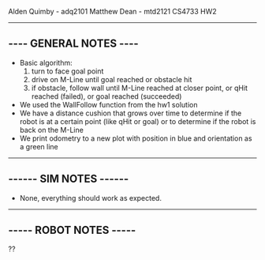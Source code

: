 Alden Quimby - adq2101
Matthew Dean - mtd2121
CS4733 HW2

-----------------------
---- GENERAL NOTES ----
-----------------------

- Basic algorithm: 
    1. turn to face goal point
    2. drive on M-Line until goal reached or obstacle hit
    3. if obstacle, follow wall until M-Line reached at closer point,
       or qHit reached (failed), or goal reached (succeeded)
- We used the WallFollow function from the hw1 solution
- We have a distance cushion that grows over time to determine
  if the robot is at a certain point (like qHit or goal) or to
  determine if the robot is back on the M-Line
- We print odometry to a new plot with position in blue and
  orientation as a green line

-----------------------
------ SIM NOTES ------
-----------------------

- None, everything should work as expected.

-----------------------
----- ROBOT NOTES -----
-----------------------

??
